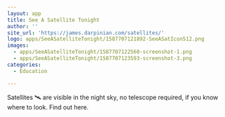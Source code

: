 ```yaml
---
layout: app
title: See A Satellite Tonight
author: ''
site_url: 'https://james.darpinian.com/satellites/'
logo: apps/SeeASatelliteTonight/1587707121892-SeeASatIcon512.png
images:
  - apps/SeeASatelliteTonight/1587707122560-screenshot-1.png
  - apps/SeeASatelliteTonight/1587707123593-screenshot-3.png
categories:
  - Education

---
```

Satellites 🛰️ are visible in the night sky, no telescope required, if you know where to look. Find out here.
